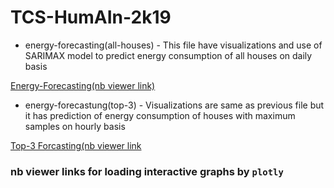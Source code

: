 # TCS-HumAIn-2k19

* energy-forecasting(all-houses) - This file have visualizations and use of SARIMAX model to predict energy consumption of all houses on daily basis<p>

[Energy-Forecasting(nb viewer link)](https://nbviewer.jupyter.org/github/pawangeek/TCS-HumAIn-2k19/blob/master/energy-forcasting%28all-houses%29.ipynb)

* energy-forecastung(top-3) - Visualizations are same as previous file but it has prediction of energy consumption of houses with maximum samples on hourly basis<p>

[Top-3 Forcasting(nb viewer link](https://nbviewer.jupyter.org/github/pawangeek/TCS-HumAIn-2k19/blob/master/energy-forecasting%28top-3%29.ipynb)

### nb viewer links for loading interactive graphs by `plotly`
